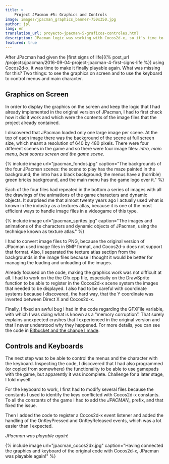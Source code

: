 ```yaml
---
title: >
    Project JPacman #5: Graphics and Controls
image: images/jpacman_graphics_banner-750x350.jpg
author: jpl
lang: en
translation_url: proyecto-jpacman-5-graficos-controles.html
description: JPacman logic was working with Cocos2d-x, so it’s time to make the graphics and controls work so that the game is playable again.
featured: true
---
```


After JPacman had given the [first signs of life]({% post_url /projects/jpacman/2016-09-04-project-jpacman-4-first-signs-life %}) using Cocos2d-x, it was time to make it finally playable again. What was missing for this? Two things: to see the graphics on screen and to use the keyboard to control menus and main character.

## Graphics on Screen

In order to display the graphics on the screen and keep the logic that I had already implemented in the original version of JPacman, I had to first check how it did it work and which were the contents of the image files that the project already contained.

I discovered that JPacman loaded only one large image per scene. At the top of each image there was the background of the scene at full screen size, which meant a resolution of 640 by 480 pixels. There were four different scenes in the game and so there were four image files: *intro, main menu, best scores screen and the game scene*.

{% include image url="jpacman_fondos.jpg" caption="The backgrounds of the four JPacman scenes: the scene to play has the maze painted in the background; the intro has a black background; the menus have a (horrible) green bricks background, and the main menu has the game logo over it." %}

Each of the four files had repeated in the bottom a series of images with all the drawings of the animations of the game characters and dynamic objects. It surprised me that almost twenty years ago I actually used what is known in the industry as a textures atlas, because it is one of the most efficient ways to handle image files in a videogame of this type.

{% include image url="jpacman_sprites.jpg" caption="The images and animations of the characters and dynamic objects of JPacman, using the technique known as texture atlas." %}

I had to convert image files to PNG, because the original version of JPacman used image files in BMP format, and Cocos2d-x does not support that format. Also, I separated the texture atlas sectipn from the backgrounds in the image files because I thought it would be better for managing the loading and unloading of the images.

Already focused on the code, making the graphics work was not difficult at all. I had to work on the the Gfx.cpp file, especially on the DrawSprite function to be able to register in the Cocos2d-x scene system the images that needed to be displayed. I also had to be careful with coordinate systems because I discovered, the hard way, that the Y coordinate was inverted between Direct X and Cocos2d-x.

Finally, I fixed an awful bug I had in the code regarding the GFXFile variable, with which I was doing what is known as a “memory corruption”. That surely explains unexpected crashes that I experienced in the original version and that I never understood why they happened. For more details, you can see the code in [Bitbucket and the change I made](https://bitbucket.org/papagamedev/jpacman/commits/9c2ad628a05cfc58d09199d0cfcd3b4a52790db7#chg-JPacman1999/Src/JPacman/gfx.cpp).

## Controls and Keyboards

The next step was to be able to control the menus and the character with the keyboard. Inspecting the code, I discovered that I had also programmed (or copied from somewhere) the functionality to be able to use gamepads with the game, but apparently it was incomplete. Challenge for a later stage, I told myself.

For the keyboard to work, I first had to modify several files because the constants I used to identify the keys conflicted with Cocos2d-x constants. To all the constants of the game I had to add the *JPACMAN_* prefix, and that fixed the issue.

Then I added the code to register a Cocos2d-x event listener and added the handling of the OnKeyPressed and OnKeyReleased events, which was a lot easier than I expected.

*JPacman was playable again!*

{% include image url="jpacman_cocos2dx.jpg" caption="Having connected the graphics and keyboard of the original code with Cocos2d-x, JPacman was playable again!" %}
